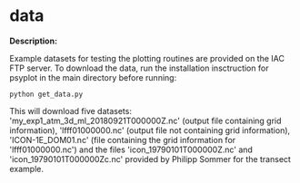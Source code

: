 # data 
**Description:**

Example datasets for testing the plotting routines are provided on the IAC FTP server. To download the data, run the installation insctruction for psyplot in the main directory before running:

    python get_data.py

This will download five datasets: 'my_exp1_atm_3d_ml_20180921T000000Z.nc' (output file containing grid information), 'lfff01000000.nc' (output file not containing grid information), 'ICON-1E_DOM01.nc' (file containing the grid information for 'lfff01000000.nc') and the files 'icon_19790101T000000Z.nc' and 'icon_19790101T000000Zc.nc' provided by Philipp Sommer for the transect example.
